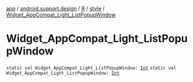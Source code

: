 [app](../../../index.md) / [android.support.design](../../index.md) / [R](../index.md) / [style](index.md) / [Widget_AppCompat_Light_ListPopupWindow](./-widget_-app-compat_-light_-list-popup-window.md)

# Widget_AppCompat_Light_ListPopupWindow

`static val Widget_AppCompat_Light_ListPopupWindow: `[`Int`](https://kotlinlang.org/api/latest/jvm/stdlib/kotlin/-int/index.html)
`static val Widget_AppCompat_Light_ListPopupWindow: `[`Int`](https://kotlinlang.org/api/latest/jvm/stdlib/kotlin/-int/index.html)